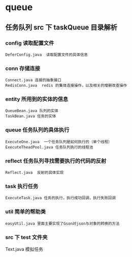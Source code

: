# queue
## 任务队列 src 下 taskQueue 目录解析
### config 读取配置文件
    DeferConfig.java  读取配置文件的具体信息
### conn 存储连接
    Connect.java 连接的抽象接口
    RedisConn.java  redis 的集体连接操作，以及相关的增删改查操作
### entity 所用到的实体的信息
    QueueBean.java 队列的实体
    TaskBean.java 任务的实体
### queue 任务队列的具体执行
    ExecuteOne.java  一个任务队列是如何执行的（单个线程）
    ExecuteTheadPool.java 任务队列执行的线程池
### reflect 任务队列寻找需要执行的代码的反射
    Reflect.java  反射的具体实现
### task 执行任务
    ExecuteTask.java 任务的执行，执行成功回调，执行失败回调
### util 简单的帮助类
    easyUtil.java 里面主要实现了Gson对json与对象的转换的方法
### src 下 test 文件夹
  Text.java 模拟任务
    
    

